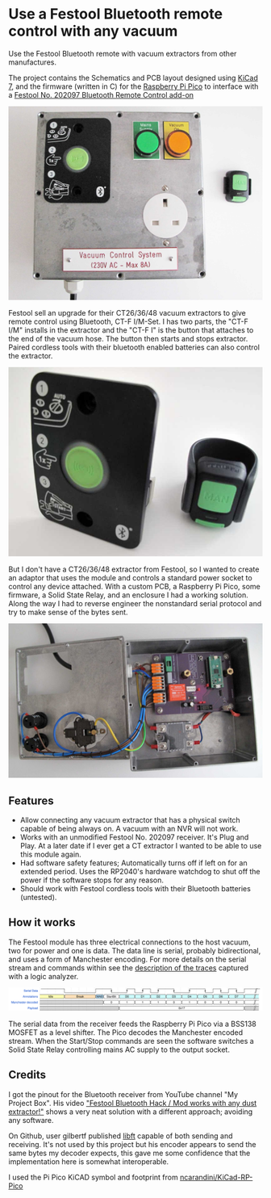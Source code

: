 # Use a Festool Bluetooth remote control with any vacuum

Use the Festool Bluetooth remote with vacuum extractors from other manufactures.

The project contains the Schematics and PCB layout designed using [KiCad 7](https://www.kicad.org/), and the firmware (written in C) for the [Raspberry Pi Pico](https://www.raspberrypi.com/products/raspberry-pi-pico/) to interface with a [Festool No. 202097 Bluetooth Remote Control add-on](https://www.amazon.co.uk/Festool-202097-Remote-Control-Blue/dp/B0794ZWFLR)

![Assembled project](./images/Assembled.jpg)

Festool sell an upgrade for their CT26/36/48 vacuum extractors to give remote control using Bluetooth, CT-F I/M-Set. I has two parts, the "CT-F I/M" installs in the extractor and the "CT-F I" is the button that attaches to the end of the vacuum hose. The button then starts and stops extractor. Paired cordless tools with their bluetooth enabled batteries can also control the extractor.

![Festool's bluetooth kit](./images/CT-FIM.jpg)

But I don't have a CT26/36/48 extractor from Festool, so I wanted to create an adaptor that uses the module and controls a standard power socket to control any device attached. With a custom PCB, a Raspberry Pi Pico, some firmware, a Solid State Relay, and an enclosure I had a working solution.  Along the way I had to reverse engineer the nonstandard serial protocol and try to make sense of the bytes sent.  

![Inside the box](./images/Open.jpg)


## Features

 - Allow connecting any vacuum extractor that has a physical switch capable of being always on.  A vacuum with an NVR will not work. 
 - Works with an unmodified Festool No. 202097 receiver. It's Plug and Play. At a later date if I ever get a CT extractor I wanted to be able to use this module again.
 - Had software safety features; Automatically turns off if left on for an extended period.  Uses the RP2040's hardware watchdog to shut off the power if the software stops for any reason.
 - Should work with Festool cordless tools with their Bluetooth batteries (untested). 


## How it works

The Festool module has three electrical connections to the host vacuum, two for power and one is data. The data line is serial, probably bidirectional, and uses a form of Manchester encoding.  For more details on the serial stream and commands within see the [description of the traces](./software/traces/) captured with a logic analyzer.

![Decoded serial steam](./software/traces/wavedrom.svg)

The serial data from the receiver feeds the Raspberry Pi Pico via a BSS138 MOSFET as a level shifter.  The Pico decodes the Manchester encoded stream. When the Start/Stop commands are seen the software switches a Solid State Relay controlling mains AC supply to the output socket.

## Credits
I got the pinout for the Bluetooth receiver from YouTube channel "My Project Box". His video ["Festool Bluetooth Hack / Mod works with any dust extractor!"](https://www.youtube.com/watch?v=EyrakKOR5tI) shows a very neat solution with a different approach; avoiding any software.

On Github, user gilbertf published [libft](https://github.com/gilbertf/libft) capable of both sending and receiving. It's not used by this project but his encoder appears to send the same bytes my decoder expects, this gave me some confidence that the implementation here is somewhat interoperable.

I used the Pi Pico KiCAD symbol and footprint from [ncarandini/KiCad-RP-Pico](https://github.com/ncarandini/KiCad-RP-Pico)